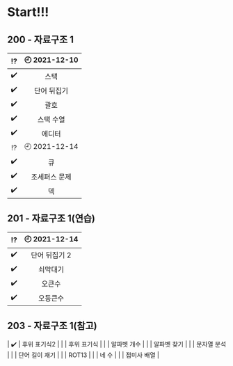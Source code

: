 # Start!!!
## 200 - 자료구조 1
|:interrobang:|:clock9: 2021-12-10|
|:-:|:-:|
| :heavy_check_mark: | 스택 |
| :heavy_check_mark: | 단어 뒤집기 |
| :heavy_check_mark: | 괄호 |
| :heavy_check_mark: | 스택 수열 |
| :heavy_check_mark: | 에디터 |
|:interrobang:|:clock9: 2021-12-14|
| :heavy_check_mark: | 큐 |
| :heavy_check_mark: | 조세퍼스 문제 |
| :heavy_check_mark: | 덱 |
## 201 - 자료구조 1(연습)
|:interrobang:|:clock9: 2021-12-14|
|:-:|:-:|
| :heavy_check_mark: | 단어 뒤집기 2 |
| :heavy_check_mark: | 쇠막대기 |
| :heavy_check_mark: | 오큰수 |
| :heavy_check_mark: | 오등큰수 |
## 203 - 자료구조 1(참고)
| :heavy_check_mark: | 후위 표기식2 |
|  | 후위 표기식 |
|  | 알파벳 개수 |
|  | 알파벳 찾기 |
|  | 문자열 분석 |
|  | 단어 길이 재기 |
|  | ROT13 |
|  | 네 수 |
|  | 접미사 배열 |